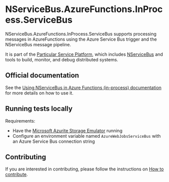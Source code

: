 # NServiceBus.AzureFunctions.InProcess.ServiceBus

NServiceBus.AzureFunctions.InProcess.ServiceBus supports processing messages in AzureFunctions using the Azure Service Bus trigger and the NServiceBus message pipeline.

It is part of the [Particular Service Platform](https://particular.net/service-platform), which includes [NServiceBus](https://particular.net/nservicebus) and tools to build, monitor, and debug distributed systems.

## Official documentation

See the [Using NServiceBus in Azure Functions (in-process) documentation](https://docs.particular.net/samples/azure-functions/service-bus/) for more details on how to use it.

## Running tests locally

Requirements:

- Have the [Microsoft Azurite Storage Emulator](https://learn.microsoft.com/en-us/azure/storage/common/storage-use-azurite?tabs=visual-studio) running
- Configure an environment variable named `AzureWebJobsServiceBus` with an Azure Service Bus connection string

## Contributing

If you are interested in contributing, please follow the instructions on [How to contribute](https://docs.particular.net/platform/contributing).
